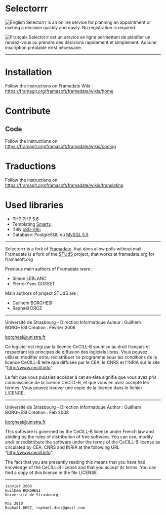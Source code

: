 # Selectorrr

![English](https://upload.wikimedia.org/wikipedia/commons/thumb/a/ae/Flag_of_the_United_Kingdom.svg/20px-Flag_of_the_United_Kingdom.svg.png) Selectorrr is an online service for planning an appointment or making a decision quickly and easily. No registration is required.

![Français](https://upload.wikimedia.org/wikipedia/commons/thumb/c/c3/Flag_of_France.svg/20px-Flag_of_France.svg.png) Selectorrr est un service en ligne permettant de planifier un rendez-vous ou prendre des décisions rapidement et simplement. Aucune inscription préalable n’est nécessaire.

---
# Installation

Follow the instructions on Framadate Wiki : <https://framagit.org/framasoft/framadate/wikis/home>

# Contribute

## Code 
Follow the instructions on <https://framagit.org/framasoft/framadate/wikis/coding>

# Traductions

Follow the instructions on <https://framagit.org/framasoft/framadate/wikis/translating>

# Used libraries

* PHP [PHP 5.6](http://php.net)
* Templating [Smarty](http://www.smarty.net/),
* I18N [o80-i18n](https://github.com/olivierperez/o80-i18n)
* Database: PostgreSQL ou [MySQL 5.5](https://dev.mysql.com/downloads/mysql/5.5.html)

---

Selectorrr is a fork of [Framadate](https://framagit.org/framasoft/framadate/), that does allow polls without mail
Framadate is a fork of the [STUdS](https://sourcesup.cru.fr/projects/studs/) project, that works at framadate.org for framasoft.org

Previous main authors of Framadate were :
* Simon LEBLANC
* Pierre-Yves GOSSET

Main authors of project STUdS are :
* Guilhem BORGHESI
* Raphaël DROZ

---

Université de Strasbourg - Direction Informatique
Auteur : Guilhem BORGHESI
Création : Février 2008

borghesi@unistra.fr

Ce logiciel est régi par la licence CeCILL-B soumise au droit français et
respectant les principes de diffusion des logiciels libres. Vous pouvez
utiliser, modifier et/ou redistribuer ce programme sous les conditions
de la licence CeCILL-B telle que diffusée par le CEA, le CNRS et l'INRIA
sur le site "http://www.cecill.info".

Le fait que vous puissiez accéder à cet en-tête signifie que vous avez
pris connaissance de la licence CeCILL-B, et que vous en avez accepté les
termes. Vous pouvez trouver une copie de la licence dans le fichier LICENCE.

---

Université de Strasbourg - Direction Informatique
Author : Guilhem BORGHESI
Creation : Feb 2008

borghesi@unistra.fr

This software is governed by the CeCILL-B license under French law and
abiding by the rules of distribution of free software. You can  use,
modify and/ or redistribute the software under the terms of the CeCILL-B
license as circulated by CEA, CNRS and INRIA at the following URL
"http://www.cecill.info".

The fact that you are presently reading this means that you have had
knowledge of the CeCILL-B license and that you accept its terms. You can
find a copy of this license in the file LICENSE.

---

    Janvier 2008
    Guilhem BORGHESI
    Université de Strasbourg

    Mai 2010
    Raphaël DROZ, raphael.droz@gmail.com
